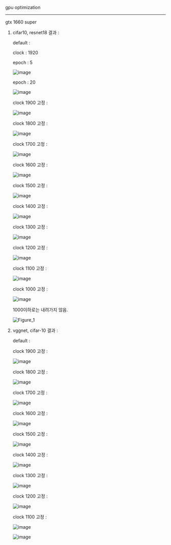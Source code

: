 gpu optimization

---
gtx 1660 super

1. cifar10, resnet18 결과 :

   default :
   
   clock : 1920
   
   epoch : 5
   
   ![image](https://github.com/jkh1447/energy-saving-gpu-optimization-for-deep-learning/assets/4592459/09fe297e-8681-4880-90c4-8c40da237b1a)

   epoch : 20

   ![image](https://github.com/jkh1447/energy-saving-gpu-optimization-for-deep-learning/assets/4592459/2a153ed6-347b-4b53-8aa0-7636c71d45ed)

   clock 1900 고정 :

   ![image](https://github.com/jkh1447/energy-saving-gpu-optimization-for-deep-learning/assets/4592459/416836f4-5d4b-4ef8-9417-1f0e1360c829)


   clock 1800 고정 :

   ![image](https://github.com/jkh1447/energy-saving-gpu-optimization-for-deep-learning/assets/4592459/370ade54-888d-42c7-bb88-97c7556ffbe3)


   clock 1700 고정 :

   ![image](https://github.com/jkh1447/energy-saving-gpu-optimization-for-deep-learning/assets/4592459/8edee9b8-477f-49f4-84fb-214fc7a3eca0)

   clock 1600 고정 :

   ![image](https://github.com/jkh1447/energy-saving-gpu-optimization-for-deep-learning/assets/4592459/5fd79831-ef9c-4eba-b3ed-7b2bfc722709)

   clock  1500 고정 :
   
   ![image](https://github.com/jkh1447/energy-saving-gpu-optimization-for-deep-learning/assets/4592459/b183b0ac-2277-4428-a214-69c98d283561)

   clock  1400 고정 :

   ![image](https://github.com/jkh1447/energy-saving-gpu-optimization-for-deep-learning/assets/4592459/f0345e42-6152-47b1-9d90-8638b3afb8f8)

   clock  1300 고정 :
   
   ![image](https://github.com/jkh1447/energy-saving-gpu-optimization-for-deep-learning/assets/4592459/786589d3-8c9c-43e9-a905-12be6a44edab)

   clock  1200 고정 :

   ![image](https://github.com/jkh1447/energy-saving-gpu-optimization-for-deep-learning/assets/4592459/c18bb2e8-b04c-4dc0-86ee-e9490bd65981)

   clock 1100 고정 :

   ![image](https://github.com/jkh1447/energy-saving-gpu-optimization-for-deep-learning/assets/4592459/47a4f237-7f71-40ac-a143-ef3b6134ffaa)

   clock 1000 고정 :

   ![image](https://github.com/jkh1447/energy-saving-gpu-optimization-for-deep-learning/assets/4592459/e418f026-6dd9-48fa-8e74-bea12632bae8)

   1000이하로는 내려가지 않음.

   ![Figure_1](https://github.com/jkh1447/energy-saving-gpu-optimization-for-deep-learning/assets/4592459/d3032dff-8b47-4671-b39f-d278d9efc8f6)



2. vggnet, cifar-10 결과 :

   default :

   clock 1900 고정 :

   ![image](https://github.com/jkh1447/energy-saving-gpu-optimization-for-deep-learning/assets/4592459/c5b7bad2-3f03-46a1-9626-8bb84510dd97)

   clock 1800 고정 :

   ![image](https://github.com/jkh1447/energy-saving-gpu-optimization-for-deep-learning/assets/4592459/fd95170a-578c-4b8c-8916-e8f2f02d54ae)

   clock 1700 고정 :

   ![image](https://github.com/jkh1447/energy-saving-gpu-optimization-for-deep-learning/assets/4592459/79f87104-2902-4568-9c49-4ea9f8ab45f5)

   clock 1600 고정 :

   ![image](https://github.com/jkh1447/energy-saving-gpu-optimization-for-deep-learning/assets/4592459/2ef64234-e68d-4985-adbe-6078fab2cdab)

   clock 1500 고정 :

   ![image](https://github.com/jkh1447/energy-saving-gpu-optimization-for-deep-learning/assets/4592459/583cd57c-6f7e-45fa-b763-eb69a90b25ec)

   clock 1400 고정 :

   ![image](https://github.com/jkh1447/energy-saving-gpu-optimization-for-deep-learning/assets/4592459/27ea5294-4cdf-4ddd-a438-dd3faaf5dcb0)

   clock 1300 고정 :

   ![image](https://github.com/jkh1447/energy-saving-gpu-optimization-for-deep-learning/assets/4592459/abdb28ac-b0e6-4dd5-bf5b-60dafd4f1b0f)

   clock 1200 고정 :

   ![image](https://github.com/jkh1447/energy-saving-gpu-optimization-for-deep-learning/assets/4592459/455df970-03f4-426a-8521-2f607a04500a)

   clock 1100 고정 :

   ![image](https://github.com/jkh1447/energy-saving-gpu-optimization-for-deep-learning/assets/4592459/e9691ac4-f4eb-4a03-b131-eef7e150729c)

   ![image](https://github.com/jkh1447/energy-saving-gpu-optimization-for-deep-learning/assets/4592459/0481d2fb-060e-4625-96b3-7a31136c1d0e)
